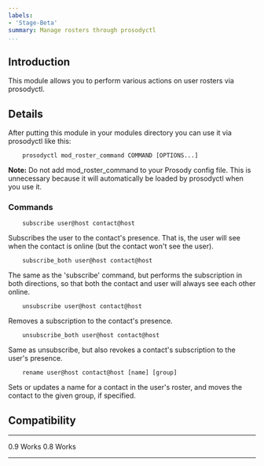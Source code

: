 ```yaml
---
labels:
- 'Stage-Beta'
summary: Manage rosters through prosodyctl
...
```


Introduction
------------

This module allows you to perform various actions on user rosters via
prosodyctl.

Details
-------

After putting this module in your modules directory you can use it via
prosodyctl like this:

        prosodyctl mod_roster_command COMMAND [OPTIONS...]

**Note:** Do not add mod\_roster\_command to your Prosody config file.
This is unnecessary because it will automatically be loaded by
prosodyctl when you use it.

### Commands

        subscribe user@host contact@host

Subscribes the user to the contact's presence. That is, the user will
see when the contact is online (but the contact won't see the user).

        subscribe_both user@host contact@host

The same as the 'subscribe' command, but performs the subscription in
both directions, so that both the contact and user will always see each
other online.

        unsubscribe user@host contact@host

Removes a subscription to the contact's presence.

        unsubscribe_both user@host contact@host

Same as unsubscribe, but also revokes a contact's subscription to the
user's presence.

        rename user@host contact@host [name] [group]

Sets or updates a name for a contact in the user's roster, and moves the
contact to the given group, if specified.

Compatibility
-------------

  ----- -------
  0.9   Works
  0.8   Works
  ----- -------
